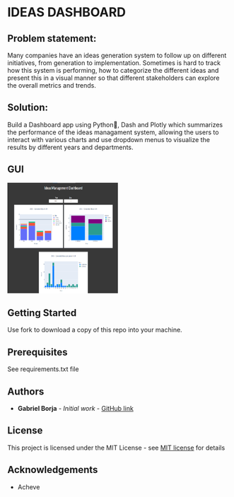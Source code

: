 # IDEAS DASHBOARD

## **Problem statement**:
Many companies have an ideas generation system to follow up on different initiatives, from generation to implementation. Sometimes is hard to track how this system is performing, how to categorize the different ideas and present this in a visual manner so that different stakeholders can explore the overall metrics and trends.

## **Solution**:
Build a Dashboard app using Python🐍, Dash and Plotly which summarizes the performance of the ideas managament system, allowing the users to interact with various charts and use dropdown menus to visualize the results by different years and departments.

## **GUI**
<img src="images/ideas_dashboard_img.png" width="250" height="250">

## **Getting Started**

Use fork to download a copy of this repo into your machine.

## **Prerequisites**

See requirements.txt file

## **Authors**

* **Gabriel Borja** - *Initial work* - [GitHub link](https://github.com/gabrielborja)

## **License**

This project is licensed under the MIT License - see [MIT license](https://opensource.org/licenses/MIT) for details

## Acknowledgements

* Acheve